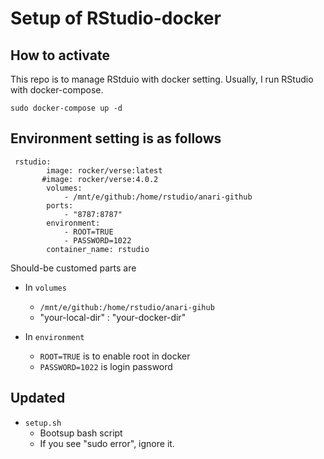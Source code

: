 # Setup of RStudio-docker 

## How to activate 

This repo is to manage RStduio with docker setting. Usually, I run RStudio with docker-compose. 

```shell
sudo docker-compose up -d 
```

## Environment setting is as follows 

```
 rstudio:
        image: rocker/verse:latest
       #image: rocker/verse:4.0.2
        volumes:
            - /mnt/e/github:/home/rstudio/anari-github
        ports:
            - "8787:8787"
        environment:
            - ROOT=TRUE
            - PASSWORD=1022
        container_name: rstudio
```

Should-be customed parts are 

* In `volumes` 
  * `/mnt/e/github:/home/rstudio/anari-gihub`
  * "your-local-dir" : "your-docker-dir"

* In `environment`
  * `ROOT=TRUE` is to enable root in docker 
  * `PASSWORD=1022` is login password  


## Updated 

- `setup.sh`
  - Bootsup bash script 
  - If you see "sudo error", ignore it. 
